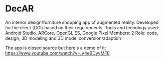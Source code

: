# DecAR
An interior design/furniture shopping app of augmented reality. Developed for the client (CGI) based on their requirements.
Tools and techology used: Android Studio, ARCore, OpenGL ES, Google Pixel
Members: 2
Role: code, design, 3D modeling and 3D model conversion/adaption

The app is closed source but here's a demo of it: https://www.youtube.com/watch?v=_y4eBDyyMFE
